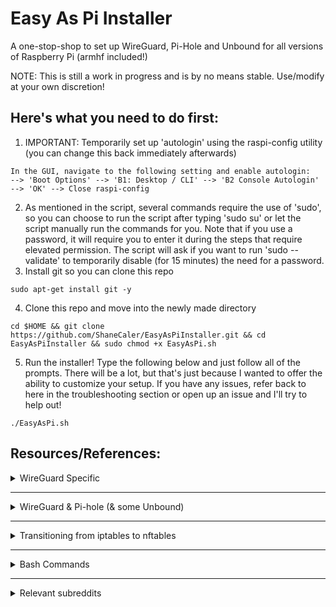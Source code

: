 # Easy As Pi Installer
A one-stop-shop to set up WireGuard, Pi-Hole and Unbound for all versions of Raspberry Pi (armhf included!)

NOTE: This is still a work in progress and is by no means stable. Use/modify at your own discretion!

## Here's what you need to do first:
1. IMPORTANT: Temporarily set up 'autologin' using the raspi-config utility (you can change this back immediately afterwards)
```sudo raspi-config
In the GUI, navigate to the following setting and enable autologin:
--> 'Boot Options' --> 'B1: Desktop / CLI' --> 'B2 Console Autologin' --> 'OK' --> Close raspi-config
```
2. As mentioned in the script, several commands require the use of 'sudo', so you can choose to run the
script after typing 'sudo su' or let the script manually run the commands for you. Note that if you use a password, 
it will require you to enter it during the steps that require elevated permission. 
The script will ask if you want to run 'sudo --validate' to temporarily disable (for 15 minutes) the need for a password.
3. Install git so you can clone this repo

`sudo apt-get install git -y`

4. Clone this repo and move into the newly made directory
```
cd $HOME && git clone https://github.com/ShaneCaler/EasyAsPiInstaller.git && cd EasyAsPiInstaller && sudo chmod +x EasyAsPi.sh
```
5. Run the installer! Type the following below and just follow all of the prompts.
There will be a lot, but that's just because I wanted to offer the ability to customize your setup.
If you have any issues, refer back to here in the troubleshooting section or open up an issue and I'll
try to help out!

`./EasyAsPi.sh`

## Resources/References:

<details>
           <summary>WireGuard Specific</summary>
			<p>Adrian Mihalko @ https://github.com/adrianmihalko/raspberrypiwireguard</p>
			<p>Angristan @ https://github.com/angristan/wireguard-install/blob/master/wireguard-install.sh</p>
			<p>Angristan @ https://angristan.xyz/how-to-setup-vpn-server-wireguard-nat-ipv6/</p>
			<p>Arch Linux @ https://wiki.archlinux.org/index.php/WireGuard</p>
			<p>Emanuel Duss @ https://emanuelduss.ch/2018/09/wireguard-vpn-road-warrior-setup/</p>
			<p>Official WireGuard docs @ https://www.wireguard.com/quickstart/</p>
</details>

---

<details>
			<summary>WireGuard & Pi-hole (& some Unbound)</summary>
			<p>Aveek Dasmalakar @ https://medium.com/@aveek/setting-up-pihole-wireguard-vpn-server-and-client-ubuntu-server-fc88f3f38a0a</p>
			<p>Daluf @ https://github.com/pirate/wireguard-docs/blob/master/README.md#config-reference</p>
			<p>Harry Pnyce @ https://github.com/harrypnyce/raspbian10-buster/blob/master/README.md</p>
			<p>i4ApvDqgDV @ https://gist.github.com/i4ApvDqgDV/e2e566385cae3081cc9850bdd3ab166f</p>
			<p>Official Pi-hole docs @ https://docs.pi-hole.net/guides/unbound/<p>
			<p>Pi-hole Discourse @ https://discourse.pi-hole.net/t/how-do-i-configure-my-devices-to-use-pi-hole-as-their-dns-server/245</p>
			<p>u/vaporisharc92 @ https://www.reddit.com/r/pihole/comments/bnihyz/guide_how_to_install_wireguard_on_a_raspberry_pi/</p>
</details>

---

<details>
			<summary>Transitioning from iptables to nftables</summary>
			<p>Stamus Networks @ https://home.regit.org/netfilter-en/nftables-quick-howto/<p>
			<p>Official nftalbes docs @ https://wiki.nftables.org/wiki-nftables/index.php/Moving_from_iptables_to_nftables</p>
			<p>Official nftable docs @ https://wiki.nftables.org/wiki-nftables/index.php/Quick_reference-nftables_in_10_minutes</p>
			<p>Gentoo Linux authors @ https://wiki.gentoo.org/wiki/Nftables/Examples#Typical_workstation_.28separate_IPv4_and_IPv6.29</p>
			<p>TLDP authors @ http://www.tldp.org/HOWTO/Linux+IPv6-HOWTO/ch18s05.html</p>
</details>

---

<details>
			<summary>Bash Commands</summary>
			<details> 
						<summary>Methods of running a script on boot</summary>
						<p>- Raspberry Pi Forums @ https://www.raspberrypi.org/forums/viewtopic.php?t=202561 </p>
						<p>- StackExchange question @ https://unix.stackexchange.com/questions/145294/how-to-continue-a-script-after-it-reboots-the-machine</p>
						<p>- Ubuntu Forums @ https://ubuntuforums.org/showthread.php?t=1325843 </p>
			</details>
			<details> 
						<summary>Methods of setting the current working directory</summary>
						<p>- StackOverflow question @ https://stackoverflow.com/questions/3349105/how-to-set-current-working-directory-to-the-directory-of-the-script</p>
						<p>- StackOverflow question @ https://stackoverflow.com/questions/192292/how-best-to-include-other-scripts/12694189#12694189</p>
						<p>- StackOverflow question @ https://stackoverflow.com/questions/59895/get-the-source-directory-of-a-bash-script-from-within-the-script-itself</p>
			</details>
			<details> 
						<summary>Methods of extracting networking/system information</summary>
						<p>- StackOverflow question @ https://stackoverflow.com/questions/21336126/linux-bash-script-to-extract-ip-address</p>
						<p>- StackExchange question @ https://unix.stackexchange.com/questions/412516/create-an-array-with-all-network-interfaces-in-bash</p>
						<p>- AskUbuntu question @ https://askubuntu.com/questions/15853/how-can-a-script-check-if-its-being-run-as-root</p>
						<p>- Raspberry Pi Forums @ https://www.raspberrypi.org/forums/viewtopic.php?t=34678</p>
			</details>
</details>

---

<details>
  <summary>Relevant subreddits</summary>
         <p>https://www.reddit.com/r/pihole/</p>
         <p>https://www.reddit.com/r/wireguard</p>
         <p>https://www.reddit.com/r/raspberry_pi</p>
</details>
